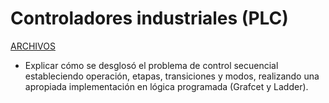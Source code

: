 # Controladores industriales (PLC)

[ARCHIVOS](https://drive.google.com/drive/folders/1Ducnhu_NMnoYw4jEKKdNoSjRaQ55AKu4?usp=sharing)

* Explicar cómo se desglosó el problema de control secuencial estableciendo operación, etapas, transiciones y modos, realizando una apropiada implementación en lógica programada (Grafcet y Ladder).
